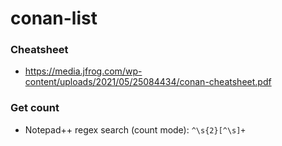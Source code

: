 conan-list
==========
### Cheatsheet
- https://media.jfrog.com/wp-content/uploads/2021/05/25084434/conan-cheatsheet.pdf

### Get count
- Notepad++ regex search (count mode): `^\s{2}[^\s]+`
